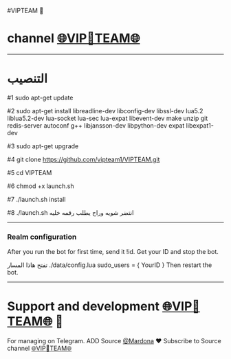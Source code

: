 #VIPTEAM 🔱
# channel [🌐VIP🏅TEAM🌐](https://telegram.me/VIP_TEAM1)
* * *


# التنصيب
#1
sudo apt-get update

#2
sudo apt-get install libreadline-dev libconfig-dev libssl-dev lua5.2 liblua5.2-dev lua-socket lua-sec lua-expat libevent-dev make unzip git redis-server autoconf g++ libjansson-dev libpython-dev expat libexpat1-dev

#3
sudo apt-get upgrade

#4
git clone https://github.com/vipteam1/VIPTEAM.git

#5
cd VIPTEAM

#6
chmod +x launch.sh

#7
./launch.sh install

#8
./launch.sh انتضر شويه وراح يطلب رقمه خليه
* * *

### Realm configuration

After you run the bot for first time, send it !id. Get your ID and stop the bot.

تفتح هاذا المسار ./data/config.lua 
  sudo_users = {
    YourID
  }
Then restart the bot.
* * *

# Support and development [🌐VIP🏅TEAM🌐](https://telegram.me/VIP_TEAM1) 🐾

For managing on Telegram.
ADD Source [@Mardona](https://telegram.me/Mardona) ❤️
Subscribe to Source channel [🌐VIP🏅TEAM🌐](https://telegram.me/VIP_TEAM1) 
